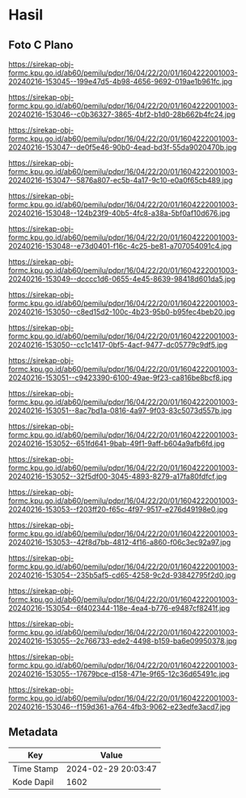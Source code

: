 # Hasil

## Foto C Plano

https://sirekap-obj-formc.kpu.go.id/ab60/pemilu/pdpr/16/04/22/20/01/1604222001003-20240216-153045--199e47d5-4b98-4656-9692-019ae1b961fc.jpg

https://sirekap-obj-formc.kpu.go.id/ab60/pemilu/pdpr/16/04/22/20/01/1604222001003-20240216-153046--c0b36327-3865-4bf2-b1d0-28b662b4fc24.jpg

https://sirekap-obj-formc.kpu.go.id/ab60/pemilu/pdpr/16/04/22/20/01/1604222001003-20240216-153047--de0f5e46-90b0-4ead-bd3f-55da9020470b.jpg

https://sirekap-obj-formc.kpu.go.id/ab60/pemilu/pdpr/16/04/22/20/01/1604222001003-20240216-153047--5876a807-ec5b-4a17-9c10-e0a0f65cb489.jpg

https://sirekap-obj-formc.kpu.go.id/ab60/pemilu/pdpr/16/04/22/20/01/1604222001003-20240216-153048--124b23f9-40b5-4fc8-a38a-5bf0af10d676.jpg

https://sirekap-obj-formc.kpu.go.id/ab60/pemilu/pdpr/16/04/22/20/01/1604222001003-20240216-153048--e73d0401-f16c-4c25-be81-a707054091c4.jpg

https://sirekap-obj-formc.kpu.go.id/ab60/pemilu/pdpr/16/04/22/20/01/1604222001003-20240216-153049--dcccc1d6-0655-4e45-8639-98418d601da5.jpg

https://sirekap-obj-formc.kpu.go.id/ab60/pemilu/pdpr/16/04/22/20/01/1604222001003-20240216-153050--c8ed15d2-100c-4b23-95b0-b95fec4beb20.jpg

https://sirekap-obj-formc.kpu.go.id/ab60/pemilu/pdpr/16/04/22/20/01/1604222001003-20240216-153050--cc1c1417-0bf5-4acf-9477-dc05779c9df5.jpg

https://sirekap-obj-formc.kpu.go.id/ab60/pemilu/pdpr/16/04/22/20/01/1604222001003-20240216-153051--c9423390-6100-49ae-9f23-ca816be8bcf8.jpg

https://sirekap-obj-formc.kpu.go.id/ab60/pemilu/pdpr/16/04/22/20/01/1604222001003-20240216-153051--8ac7bd1a-0816-4a97-9f03-83c5073d557b.jpg

https://sirekap-obj-formc.kpu.go.id/ab60/pemilu/pdpr/16/04/22/20/01/1604222001003-20240216-153052--651fd641-9bab-49f1-9aff-b604a9afb6fd.jpg

https://sirekap-obj-formc.kpu.go.id/ab60/pemilu/pdpr/16/04/22/20/01/1604222001003-20240216-153052--32f5df00-3045-4893-8279-a17fa80fdfcf.jpg

https://sirekap-obj-formc.kpu.go.id/ab60/pemilu/pdpr/16/04/22/20/01/1604222001003-20240216-153053--f203ff20-f65c-4f97-9517-e276d49198e0.jpg

https://sirekap-obj-formc.kpu.go.id/ab60/pemilu/pdpr/16/04/22/20/01/1604222001003-20240216-153053--42f8d7bb-4812-4f16-a860-f06c3ec92a97.jpg

https://sirekap-obj-formc.kpu.go.id/ab60/pemilu/pdpr/16/04/22/20/01/1604222001003-20240216-153054--235b5af5-cd65-4258-9c2d-93842795f2d0.jpg

https://sirekap-obj-formc.kpu.go.id/ab60/pemilu/pdpr/16/04/22/20/01/1604222001003-20240216-153054--6f402344-118e-4ea4-b776-e9487cf8241f.jpg

https://sirekap-obj-formc.kpu.go.id/ab60/pemilu/pdpr/16/04/22/20/01/1604222001003-20240216-153055--2c766733-ede2-4498-b159-ba6e09950378.jpg

https://sirekap-obj-formc.kpu.go.id/ab60/pemilu/pdpr/16/04/22/20/01/1604222001003-20240216-153055--17679bce-d158-471e-9f65-12c36d65491c.jpg

https://sirekap-obj-formc.kpu.go.id/ab60/pemilu/pdpr/16/04/22/20/01/1604222001003-20240216-153046--f159d361-a764-4fb3-9062-e23edfe3acd7.jpg


## Metadata

| Key        | Value               |
| ---------- | ------------------- |
| Time Stamp | 2024-02-29 20:03:47 |
| Kode Dapil | 1602                |



